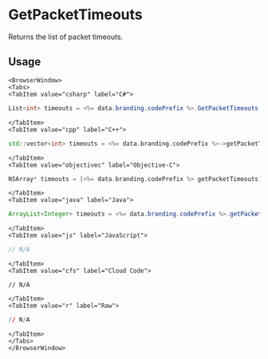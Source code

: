 # GetPacketTimeouts

Returns the list of packet timeouts.

## Usage

```mdx-code-block
<BrowserWindow>
<Tabs>
<TabItem value="csharp" label="C#">
```

```csharp
List<int> timeouts = <%= data.branding.codePrefix %>.GetPacketTimeouts();
```

```mdx-code-block
</TabItem>
<TabItem value="cpp" label="C++">
```

```cpp
std::vector<int> timeouts = <%= data.branding.codePrefix %>->getPacketTimeouts();
```

```mdx-code-block
</TabItem>
<TabItem value="objectivec" label="Objective-C">
```

```objectivec
NSArray* timeouts = [<%= data.branding.codePrefix %> getPacketTimeouts];
```

```mdx-code-block
</TabItem>
<TabItem value="java" label="Java">
```

```java
ArrayList<Integer> timeouts = <%= data.branding.codePrefix %>.getPacketTimeouts();
```

```mdx-code-block
</TabItem>
<TabItem value="js" label="JavaScript">
```

```javascript
// N/A
```

```mdx-code-block
</TabItem>
<TabItem value="cfs" label="Cloud Code">
```

```cfscript
// N/A
```

```mdx-code-block
</TabItem>
<TabItem value="r" label="Raw">
```

```r
// N/A
```

```mdx-code-block
</TabItem>
</Tabs>
</BrowserWindow>
```
